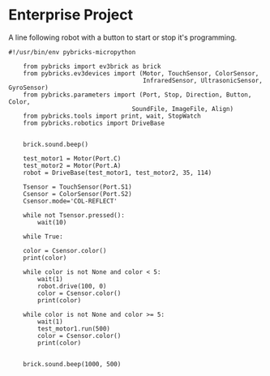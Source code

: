 # Enterprise Project

A line following robot with a button to start or stop it's programming.

    #!/usr/bin/env pybricks-micropython

        from pybricks import ev3brick as brick
        from pybricks.ev3devices import (Motor, TouchSensor, ColorSensor,
                                         InfraredSensor, UltrasonicSensor, GyroSensor)
        from pybricks.parameters import (Port, Stop, Direction, Button, Color,
                                      SoundFile, ImageFile, Align)
        from pybricks.tools import print, wait, StopWatch
        from pybricks.robotics import DriveBase


        brick.sound.beep()

        test_motor1 = Motor(Port.C)
        test_motor2 = Motor(Port.A)
        robot = DriveBase(test_motor1, test_motor2, 35, 114)

        Tsensor = TouchSensor(Port.S1)
        Csensor = ColorSensor(Port.S2)
        Csensor.mode='COL-REFLECT'

        while not Tsensor.pressed():
            wait(10)

        while True:

        color = Csensor.color()
        print(color) 

        while color is not None and color < 5:
            wait(1)
            robot.drive(100, 0)
            color = Csensor.color()
            print(color) 

        while color is not None and color >= 5:
            wait(1)
            test_motor1.run(500)
            color = Csensor.color()
            print(color) 

        
        brick.sound.beep(1000, 500)

